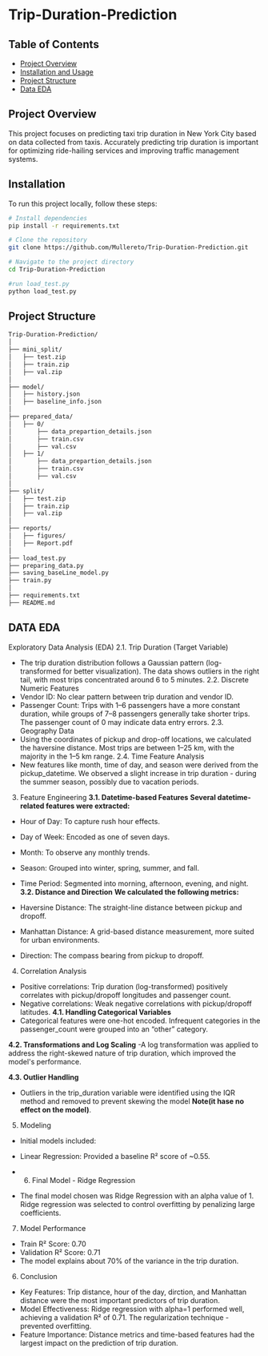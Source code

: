 # Trip-Duration-Prediction

## Table of Contents

- [Project Overview](#project-overview)
- [Installation and Usage](#installation)
- [Project Structure](#project-structure)
- [Data EDA](#data-eda)

## Project Overview

This project focuses on predicting taxi trip duration in New York City based on data collected from taxis. Accurately predicting trip duration is important for optimizing ride-hailing services and improving traffic management systems.

## Installation
To run this project locally, follow these steps:

```bash
# Install dependencies
pip install -r requirements.txt

# Clone the repository
git clone https://github.com/Mullereto/Trip-Duration-Prediction.git

# Navigate to the project directory
cd Trip-Duration-Prediction

#run load_test.py
python load_test.py
```
## Project Structure

```bash
Trip-Duration-Prediction/
│
├── mini_split/                    
│   ├── test.zip                 
│   ├── train.zip 
│   ├── val.zip 
│
├── model/               
│   ├── history.json     
│   ├── baseline_info.json    
│
├── prepared_data/                       
│   ├── 0/             
│       ├── data_prepartion_details.json      
│       ├── train.csv                
│       ├── val.csv      
│   ├── 1/             
│       ├── data_prepartion_details.json      
│       ├── train.csv                
│       ├── val.csv      
│
├── split/                     
│   ├── test.zip      
│   ├── train.zip          
│   ├── val.zip        
│
├── reports/                    
│   ├── figures/                
│   ├── Report.pdf              
│
├── load_test.py                     
├── preparing_data.py                     
├── saving_baseLine_model.py                     
├── train.py                                        
│            
├── requirements.txt            
├── README.md                                    
```
## DATA EDA

Exploratory Data Analysis (EDA)
2.1. Trip Duration (Target Variable)
- The trip duration distribution follows a Gaussian pattern (log-transformed for better visualization). The data shows outliers in the right tail, with most trips concentrated around 6 to 5 minutes.
2.2. Discrete Numeric Features
- Vendor ID: No clear pattern between trip duration and vendor ID.
- Passenger Count: Trips with 1–6 passengers have a more constant duration, while groups of 7–8 passengers generally take shorter trips. The passenger count of 0 may indicate data entry errors.
2.3. Geography Data
- Using the coordinates of pickup and drop-off locations, we calculated the haversine distance. Most trips are between 1–25 km, with the majority in the 1–5 km range.
2.4. Time Feature Analysis
- New features like month, time of day, and season were derived from the pickup_datetime. We observed a slight increase in trip duration - during the summer season, possibly due to vacation periods.
3. Feature Engineering
**3.1. Datetime-based Features**
**Several datetime-related features were extracted:**

- Hour of Day: To capture rush hour effects.
- Day of Week: Encoded as one of seven days.
- Month: To observe any monthly trends.
- Season: Grouped into winter, spring, summer, and fall.
- Time Period: Segmented into morning, afternoon, evening, and night.
**3.2. Distance and Direction**
**We calculated the following metrics:**

- Haversine Distance: The straight-line distance between pickup and dropoff.
- Manhattan Distance: A grid-based distance measurement, more suited for urban environments.
- Direction: The compass bearing from pickup to dropoff.
4. Correlation Analysis
- Positive correlations: Trip duration (log-transformed) positively correlates with pickup/dropoff longitudes and passenger count.
- Negative correlations: Weak negative correlations with pickup/dropoff latitudes.
**4.1. Handling Categorical Variables**
- Categorical features were one-hot encoded. Infrequent categories in the passenger_count were grouped into an “other” category.

**4.2. Transformations and Log Scaling**
-A log transformation was applied to address the right-skewed nature of trip duration, which improved the model's performance.

**4.3. Outlier Handling**
- Outliers in the trip_duration variable were identified using the IQR method and removed to prevent skewing the model **Note(it hase no effect on the model)**.

5. Modeling
- Initial models included:
- Linear Regression: Provided a baseline R² score of ~0.55.

- 6. Final Model - Ridge Regression
- The final model chosen was Ridge Regression with an alpha value of 1. Ridge regression was selected to control overfitting by penalizing large coefficients.

7. Model Performance
- Train R² Score: 0.70
- Validation R² Score: 0.71
- The model explains about 70% of the variance in the trip duration.

6. Conclusion
- Key Features: Trip distance, hour of the day, dirction, and Manhattan distance were the most important predictors of trip duration.
- Model Effectiveness: Ridge regression with alpha=1 performed well, achieving a validation R² of 0.71. The regularization technique - prevented overfitting.
- Feature Importance: Distance metrics and time-based features had the largest impact on the prediction of trip duration.
